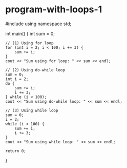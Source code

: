 # program-with-loops-1



#include <iostream>
using namespace std;

int main() {
    int sum = 0;

    // (1) Using for loop
    for (int i = 2; i < 100; i += 3) {
        sum += i;
    }
    cout << "Sum using for loop: " << sum << endl;

    // (2) Using do-while loop
    sum = 0;
    int i = 2;
    do {
        sum += i;
        i += 3;
    } while (i < 100);
    cout << "Sum using do-while loop: " << sum << endl;

    // (3) Using while loop
    sum = 0;
    i = 2;
    while (i < 100) {
        sum += i;
        i += 3;
    }
    cout << "Sum using while loop: " << sum << endl;

    return 0;
}

